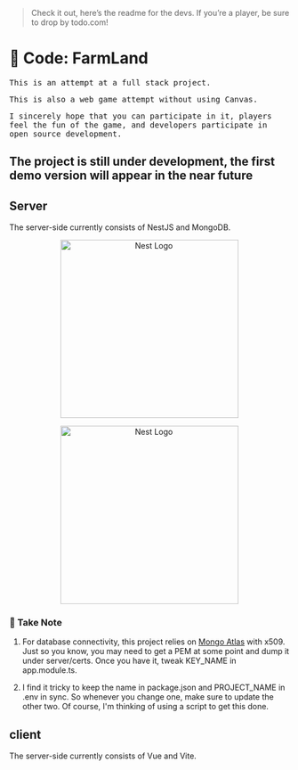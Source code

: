 > Check it out, here’s the readme for the devs. If you’re a player, be sure to drop by todo.com!

# 👋 Code: FarmLand

<samp>This is an attempt at a full stack project.</smap>

<samp>This is also a web game attempt without using Canvas.</smap>

<samp>I sincerely hope that you can participate in it, players feel the fun of the game, and developers participate in open source development. </smap>

## The project is still under development, the first demo version will appear in the near future


## Server

The server-side currently consists of NestJS and MongoDB.

<p align="center">
  <a href="http://nestjs.com/" target="blank"><img src="https://nestjs.com/img/logo_text.svg" width="320" alt="Nest Logo" /></a>
</p>
<p align="center">
  <a href="http://mongodb.com/" target="blank"><img src="https://webimages.mongodb.com/_com_assets/cms/kuyjf3vea2hg34taa-horizontal_default_slate_blue.svg?auto=format%252Ccompress" width="320" alt="Nest Logo" /></a>
</p>

### 📝 Take Note

1. For database connectivity, this project relies on [Mongo Atlas](https://www.mongodb.com/cloud/atlas/register) with x509. Just so you know, you may need to get a PEM at some point and dump it under server/certs. Once you have it, tweak KEY_NAME in app.module.ts.

2. I find it tricky to keep the name in package.json and PROJECT_NAME in .env in sync. So whenever you change one, make sure to update the other two. Of course, I'm thinking of using a script to get this done.

## client

The server-side currently consists of Vue and Vite.
